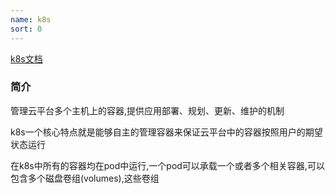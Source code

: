 ```yaml
---
name: k8s
sort: 0
---
```



[k8s文档](https://www.kubernetes.org.cn/k8s)

### 简介

管理云平台多个主机上的容器,提供应用部署、规划、更新、维护的机制

k8s一个核心特点就是能够自主的管理容器来保证云平台中的容器按照用户的期望状态运行

在k8s中所有的容器均在pod中运行,一个pod可以承载一个或者多个相关容器,可以包含多个磁盘卷组(volumes),这些卷组